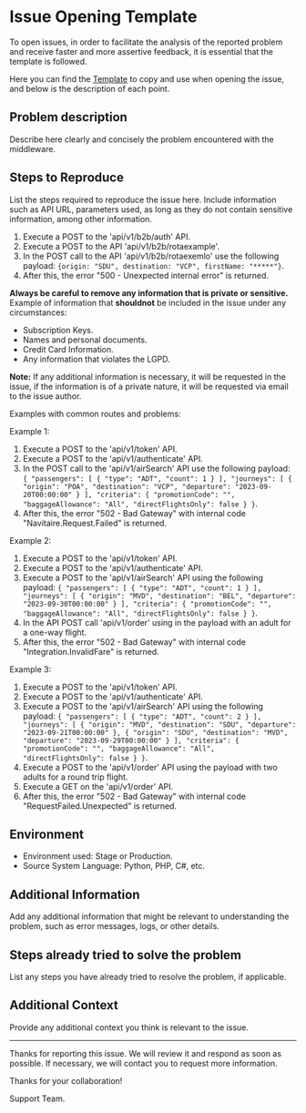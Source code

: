 # Issue Opening Template

To open issues, in order to facilitate the analysis of the reported problem and receive faster and more assertive feedback, it is essential that the template is followed.

Here you can find the [Template](./issue-template.md) to copy and use when opening the issue, and below is the description of each point.

## Problem description

Describe here clearly and concisely the problem encountered with the middleware.

## Steps to Reproduce

List the steps required to reproduce the issue here. Include information such as API URL, parameters used, as long as they do not contain sensitive information, among other information.

1. Execute a POST to the 'api/v1/b2b/auth' API.
2. Execute a POST to the API 'api/v1/b2b/rotaexample'.
3. In the POST call to the API 'api/v1/b2b/rotaexemlo' use the following payload:
`{origin: "SDU", destination: "VCP", firstName: "*****"}`.
4. After this, the error "500 - Unexpected internal error" is returned.

__Always be careful to remove any information that is private or sensitive.__
Example of information that __shouldnot__ be included in the issue under any circumstances:

- Subscription Keys.
- Names and personal documents.
- Credit Card Information.
- Any information that violates the LGPD.

__Note:__ If any additional information is necessary, it will be requested in the issue, if the information is of a private nature, it will be requested via email to the issue author.

Examples with common routes and problems:

Example 1:

1. Execute a POST to the 'api/v1/token' API.
2. Execute a POST to the 'api/v1/authenticate' API.
3. In the POST call to the 'api/v1/airSearch' API use the following payload:
`{
     "passengers": [
         {
             "type": "ADT",
             "count": 1
         }
     ],
     "journeys": [
         {
             "origin": "POA",
             "destination": "VCP",
             "departure": "2023-09-20T00:00:00"
         }
     ],
     "criteria": {
         "promotionCode": "",
         "baggageAllowance": "All",
         "directFlightsOnly": false
     }
}`.
4. After this, the error "502 - Bad Gateway" with internal code "Navitaire.Request.Failed" is returned.

Example 2:

1. Execute a POST to the 'api/v1/token' API.
2. Execute a POST to the 'api/v1/authenticate' API.
3. Execute a POST to the 'api/v1/airSearch' API using the following payload:
`{
     "passengers": [
         {
             "type": "ADT",
             "count": 1
         }
     ],
     "journeys": [
         {
             "origin": "MVD",
             "destination": "BEL",
             "departure": "2023-09-30T00:00:00"
         }
     ],
     "criteria": {
         "promotionCode": "",
         "baggageAllowance": "All",
         "directFlightsOnly": false
     }
}`.
4. In the API POST call 'api/v1/order' using in the payload with an adult for a one-way flight.
5. After this, the error "502 - Bad Gateway" with internal code "Integration.InvalidFare" is returned.

Example 3:

1. Execute a POST to the 'api/v1/token' API.
2. Execute a POST to the 'api/v1/authenticate' API.
3. Execute a POST to the 'api/v1/airSearch' API using the following payload:
`{
     "passengers": [
         {
             "type": "ADT",
             "count": 2
         }
     ],
     "journeys": [
         {
             "origin": "MVD",
             "destination": "SDU",
             "departure": "2023-09-21T00:00:00"
         },
                 {
             "origin": "SDU",
             "destination": "MVD",
             "departure": "2023-09-29T00:00:00"
         }
     ],
     "criteria": {
         "promotionCode": "",
         "baggageAllowance": "All",
         "directFlightsOnly": false
     }
}`.
4. Execute a POST to the 'api/v1/order' API using the payload with two adults for a round trip flight.
5. Execute a GET on the 'api/v1/order' API.
6. After this, the error "502 - Bad Gateway" with internal code "RequestFailed.Unexpected" is returned.

## Environment

- Environment used: Stage or Production.
- Source System Language: Python, PHP, C#, etc.

## Additional Information

Add any additional information that might be relevant to understanding the problem, such as error messages, logs, or other details.

## Steps already tried to solve the problem

List any steps you have already tried to resolve the problem, if applicable.

## Additional Context

Provide any additional context you think is relevant to the issue.

---

Thanks for reporting this issue. We will review it and respond as soon as possible. If necessary, we will contact you to request more information.

Thanks for your collaboration!

Support Team.